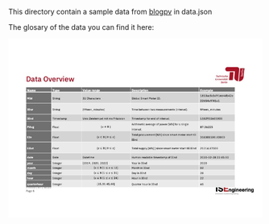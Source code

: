 This directory contain a sample data from [blogpv](https://blogpv.net/) in data.json

The glosary of the data you can find it here:

 ![glossary](BlogPVData.jpg) 


